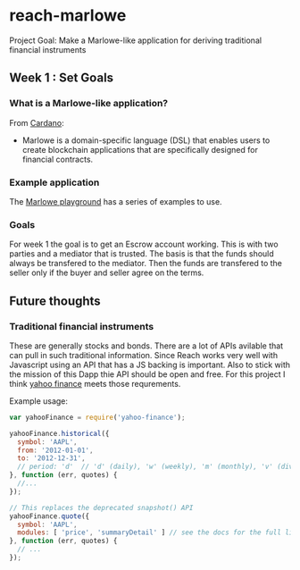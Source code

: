 # reach-marlowe

Project Goal: Make a Marlowe-like application for deriving traditional financial instruments

## Week 1 : Set Goals

###  What is a Marlowe-like application?

From [Cardano](https://developers.cardano.org/docs/smart-contracts/marlowe/#:~:text=Marlowe%20is%20a%20domain%2Dspecific,specifically%20designed%20for%20financial%20contracts.):
- Marlowe is a domain-specific language (DSL) that enables users to create blockchain applications that are specifically designed for financial contracts.

### Example application 

The [Marlowe playground](https://marlowe-playground-staging.plutus.aws.iohkdev.io/#/javascript) has a series of examples to use.

### Goals

For week 1 the goal is to get an Escrow account working.  This is with two parties and a mediator that is trusted. The basis is that the funds should always be transfered to the mediator.  Then the funds are transfered to the seller only if the buyer and seller agree on the terms. 



## Future thoughts

### Traditional financial instruments

These are generally stocks and bonds.  There are a lot of APIs avilable that can pull in such traditional information.  Since Reach works very well with Javascript using an API that has a JS backing is important. Also to stick with the mission of this Dapp thie API should be open and free.  For this project I think [yahoo finance](https://finance.yahoo.com/) meets those requrements.

Example usage:

```javascript
var yahooFinance = require('yahoo-finance');

yahooFinance.historical({
  symbol: 'AAPL',
  from: '2012-01-01',
  to: '2012-12-31',
  // period: 'd'  // 'd' (daily), 'w' (weekly), 'm' (monthly), 'v' (dividends only)
}, function (err, quotes) {
  //...
});

// This replaces the deprecated snapshot() API
yahooFinance.quote({
  symbol: 'AAPL',
  modules: [ 'price', 'summaryDetail' ] // see the docs for the full list
}, function (err, quotes) {
  // ...
});
```

